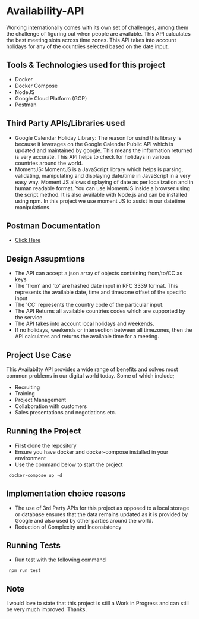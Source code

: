 # Availability-API
Working internationally comes with its own set of challenges, among them the challenge of figuring out when people are available.  This API calculates the best meeting slots across time zones. This API takes into account holidays for any of the countries selected based on the date input.

## Tools & Technologies used for this project
- Docker
- Docker Compose
- NodeJS
- Google Cloud Platform (GCP)
- Postman

## Third Party APIs/Libraries used
- Google Calendar Holiday Library: The reason for usind this library is because it leverages on the Google Calendar Public API which is updated and maintained by google.
This means the information returned is very accurate. This API helps to check for holidays in various countries around the world.
- MomentJS: MomentJS is a JavaScript library which helps is parsing, validating, manipulating and displaying date/time in JavaScript in a very easy way.
Moment JS allows displaying of date as per localization and in human readable format. You can use MomentJS inside a browser using the script method. It is also available with Node.js and can be installed using npm. In this project we use moment JS to assist in our datetime manipulations.

## Postman Documentation
- [Click Here](https://documenter.getpostman.com/view/23777914/2s8YsnYwsa)

## Design Assupmtions
- The API can accept a json array of objects containing from/to/CC as keys
- The 'from' and 'to' are hashed date input in RFC 3339 format. This represents the available date, time and timezone offset of the specific input
- The 'CC' represents the country code of the particular input.
- The API Returns all available countries codes which are supported by the service.
- The API takes into account local holidays and weekends.
- If no holidays, weekends or intersection between all timezones, then the API calculates and returns the available time for a meeting.

## Project Use Case
This Availabilty API provides a wide range of benefits and solves most common problems in our digital world today. Some of which include;
- Recruiting 
- Training
- Project Management
- Collaboration with customers
- Sales presentations and negotiations etc.

## Running the Project
- First clone the repository
- Ensure you have docker and docker-compose installed in your environment
- Use the command below to start the project
 ```
  docker-compose up -d
 ```
## Implementation choice reasons
- The use of 3rd Party APIs for this project as opposed to a local storage or database ensures that the data remains updated as it is provided by Google and also used 
by other parties around the world.
- Reduction of Complexity and Inconsistency

## Running Tests
- Run test with the following command
```
 npm run test
```
## Note
I would love to state that this project is still a Work in Progress and can still be very much improved. Thanks.
